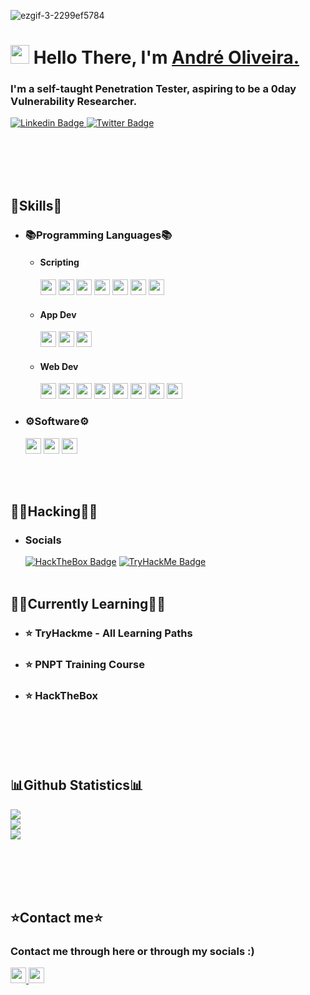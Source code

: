 ![ezgif-3-2299ef5784](https://user-images.githubusercontent.com/15943431/194160008-5a5b6085-e6fb-41f4-9d95-6db890c7e698.gif)


<h1 align="left"><img src="https://raw.githubusercontent.com/sidbelbase/sidbelbase/master/wave.gif" width="30px"><strong> Hello There, I'm <a href="https://waffleshouse.com/">André Oliveira.</a></strong>
</h1>

<h3 align="left"><strong>
I'm a self-taught Penetration Tester, aspiring to be a 0day Vulnerability Researcher.</strong></h3>

<a target="_blank" href="https://linkedin.com/in/Andre0liveira">
<img src="https://img.shields.io/badge/-André Oliveira-blue?style=for-the-badge&logo=Linkedin&logoColor=fff" alt="Linkedin Badge">
</a>
<a target="_blank" href="https://mobile.twitter.com/waflisan">
<img src="https://img.shields.io/badge/Waflisan-1ca0f1?style=for-the-badge&logo=twitter&logoColor=fff" alt="Twitter Badge">
</a>

<br></br>
<br></br>

## 🔧Skills🔧

- ### 📚Programming Languages📚
   - #### Scripting 
     <img src="https://img.shields.io/badge/-Lua-2C2D72?style=for-the-badge&logo=lua&logoColor=fff" height="25"> <img src="https://img.shields.io/badge/-Perl-39457E?style=for-the-badge&logo=perl&logoColor=fff" height="25"> <img src="https://img.shields.io/badge/-Python-3776AB?style=for-the-badge&logo=python&logoColor=fff" height="25"> <img src="https://img.shields.io/badge/-PowerShell-5391FE?style=for-the-badge&logo=powershell&logoColor=fff" height="25">  <img src="https://img.shields.io/badge/-Gnu Bash-4EAA25?style=for-the-badge&logo=gnubash&logoColor=fff" height="25">  <img src="https://img.shields.io/badge/-☕ Java-C74634?style=for-the-badge&logo=&logoColor=fff" height="25">  <img src="https://img.shields.io/badge/-Ruby-CC342D?style=for-the-badge&logo=ruby&logoColor=fff" height="25">

   - #### App Dev  
     <img src="https://img.shields.io/badge/-C-A8B9CC?style=for-the-badge&logo=c&logoColor=fff" height="25"> <img src="https://img.shields.io/badge/-C++-00599C?style=for-the-badge&logo=cplusplus&logoColor=fff" height="25"> <img src="https://img.shields.io/badge/-CSharp-239120?style=for-the-badge&logo=csharp&logoColor=fff" height="25"> 

   - #### Web Dev 
     <img src="https://img.shields.io/badge/-HTML5-E34F26?style=for-the-badge&logo=html5&logoColor=fff" height="25"> <img src="https://img.shields.io/badge/-CSS3-1572B6?style=for-the-badge&logo=css3&logoColor=fff" height="25"> <img src="https://img.shields.io/badge/-JavaScript-F7DF1E?style=for-the-badge&logo=javascript&logoColor=fff" height="25"> <img src="https://img.shields.io/badge/-BootStrap-7952B3?style=for-the-badge&logo=bootstrap&logoColor=fff" height="25"> <img src="https://img.shields.io/badge/-PHP-777BB4?style=for-the-badge&logo=php&logoColor=fff" height="25"> <img src="https://img.shields.io/badge/-MySQL-4479A1?style=for-the-badge&logo=mysql&logoColor=fff" height="25"> <img src="https://img.shields.io/badge/-MongoDB-47A248?style=for-the-badge&logo=mongodb&logoColor=fff" height="25"> <img src="https://img.shields.io/badge/-☁️ RESTful API-01B5E6?style=for-the-badge&logo=&logoColor=fff" height="25"> 

 
- ### ⚙️Software⚙️
   <img src="https://img.shields.io/badge/-VStudio-5C2D91?style=for-the-badge&logo=visualstudio&logoColor=fff" height="25"> <img src="https://img.shields.io/badge/-Office-D83B01?style=for-the-badge&logo=microsoftoffice&logoColor=fff" height="25"> <img src="https://img.shields.io/badge/-Photoshop-31A8FF?style=for-the-badge&logo=adobephotoshop&logoColor=fff" height="25">



<br> </br>
 
## 🐱‍💻Hacking🐱‍💻
- ### Socials
     <a target="_blank" href="https://app.hackthebox.com/users/1226970"> <img src="https://img.shields.io/badge/-HackTheBox-76B004?style=for-the-badge&logo=HackTheBox&logoColor=white" alt="HackTheBox Badge"></a>    <a target="_blank" href="https://tryhackme.com/p/WafflesExploit"> <img src="https://img.shields.io/badge/-TryHackMe-212C42?style=for-the-badge&logo=TryHackMe&logoColor=white" alt="TryHackMe Badge"> </a>
     <br> </br>

## 👨‍💻Currently Learning👨‍💻

- <h3 align="left"><strong> ⭐ TryHackme - All Learning Paths </strong></h3>
- <h3 align="left"><strong> ⭐ PNPT Training Course </strong></h3>
- <h3 align="left"><strong> ⭐ HackTheBox </strong></h3>


 <br> </br>
  <br> </br>

## 📊Github Statistics📊
![](https://github-readme-stats.vercel.app/api?username=WafflesExploit&theme=algolia&hide_border=false&include_all_commits=true&count_private=true)<br/>
![](https://github-readme-streak-stats.herokuapp.com/?user=WafflesExploit&theme=algolia&hide_border=false)<br/>
![](https://github-readme-stats.vercel.app/api/top-langs/?username=WafflesExploit&theme=algolia&hide_border=false&include_all_commits=true&count_private=true&layout=compact)




 <br> </br>
  <br> </br>

## ⭐Contact me⭐

<h3 align="left">Contact me through here or through my socials :) </h3>
<a href="mailto:andreoliveira208@gmail.com">
<img src="https://img.shields.io/badge/-Email-EA4335?logo=gmail&logoColor=fff" height="25">
</a>
<img src="https://img.shields.io/badge/-Waflisan Tag:1839-5865F2?logo=discord&logoColor=fff" height="25">
